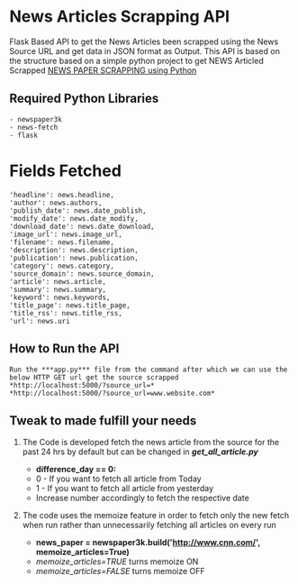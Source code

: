 # News Articles Scrapping API
Flask Based API to get the News Articles been scrapped using the News Source URL and get data in JSON format as Output.
This API is based on the structure based on a simple python project to get NEWS Articled Scrapped [NEWS PAPER SCRAPPING using Python](https://github.com/imakashsahu/News-Article-Scrapping)

## Required Python Libraries
```
- newspaper3k
- news-fetch
- flask
```

# Fields Fetched
```
'headline': news.headline, 
'author': news.authors, 
'publish_date': news.date_publish, 
'modify_date': news.date_modify,
'download_date': news.date_download,
'image_url': news.image_url,
'filename': news.filename,
'description': news.description,
'publication': news.publication,
'category': news.category,
'source_domain': news.source_domain,
'article': news.article,
'summary': news.summary,
'keyword': news.keywords,
'title_page': news.title_page,
'title_rss': news.title_rss,
'url': news.uri
```

## How to Run the API 
```
Run the ***app.py*** file from the command after which we can use the below HTTP GET url get the source scrapped
*http://localhost:5000/?source_url=*
*http://localhost:5000/?source_url=www.website.com*
```


## Tweak to made fulfill your needs
1. The Code is developed fetch the news article from the source for the past 24 hrs by default but can be changed in ***get_all_article.py***
   - **difference_day == 0:**
   - 0 - If you want to fetch all article from Today
   - 1 - If you want to fetch all article from yesterday
   - Increase number accordingly to fetch the respective date

2. The code uses the memoize feature in order to fetch only the new fetch when run rather than unnecessarily fetching all articles on every run
   - **news_paper = newspaper3k.build('http://www.cnn.com/', memoize_articles=True)**
   - *memoize_articles=TRUE* turns memoize ON
   - *memoize_articles=FALSE* turns memoize OFF
